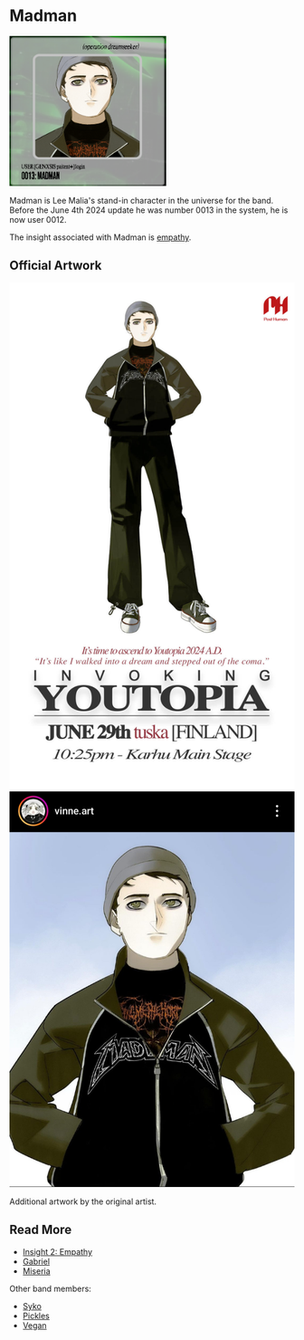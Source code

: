 # Madman

![Madman's avatar](../../Resources/characters/madman/madman.png)

Madman is Lee Malia's stand-in character in the universe for the band. Before the June 4th 2024 
update he was number 0013 in the system, he is now user 0012.

The insight associated with Madman is [empathy](../lore/insight2-empathy).

## Official Artwork

![Promotional poster for Madman](../../Resources/characters/madman/poster.jpg)
![Art on instagram by vinne.art](../../Resources/characters/madman/madman.jpg)

Additional artwork by the original artist.

## Read More

- [Insight 2: Empathy](../lore/insight2-empathy)
- [Gabriel](gabriel)
- [Miseria](miseria)

Other band members:

- [Syko](syko)
- [Pickles](pickles)
- [Vegan](vegan)